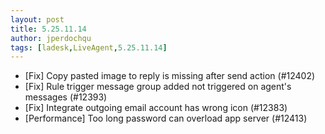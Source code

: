 ```yaml
---
layout: post
title: 5.25.11.14
author: jperdochqu
tags: [ladesk,LiveAgent,5.25.11.14]
---
```


- [Fix] Copy pasted image to reply is missing after send action (#12402)
- [Fix] Rule trigger message group added not triggered on agent's messages (#12393)
- [Fix] Integrate outgoing email account has wrong icon (#12383)
- [Performance] Too long password can overload app server (#12413)
